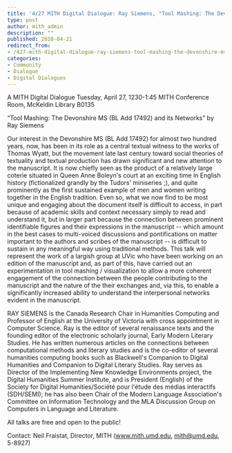 ```yaml
---
title: '4/27 MITH Digital Dialogue: Ray Siemens, "Tool Mashing: The Devonshire MS (BL Add 17492) and its Networks"'
type: post
author: mith_admin
description: ""
published: 2010-04-21
redirect_from: 
- /427-mith-digital-dialogue-ray-siemens-tool-mashing-the-devonshire-ms-bl-add-17492-and-its-networks/
categories:
- Community
- Dialogue
- Digital Dialogues
---
```

A MITH Digital Dialogue Tuesday, April 27, 1230-1:45 MITH Conference Room, McKeldin Library B0135

“Tool Mashing: The Devonshire MS (BL Add 17492) and its Networks” by Ray Siemens

Our interest in the Devonshire MS (BL Add 17492) for almost two hundred years, now, has been in its role as a central textual witness to the works of Thomas Wyatt, but the movement late last century toward social theories of textuality and textual production has drawn significant and new attention to the manuscript. It is now chiefly seen as the product of a relatively large coterie situated in Queen Anne Boleyn's court at an exciting time in English history (fictionalized grandly by the Tudors' miniseries ;), and quite prominently as the first sustained example of men and women writing together in the English tradition. Even so, what we now find to be most unique and engaging about the document itself is difficult to access, in part because of academic skills and context necessary simply to read and understand it, but in larger part because the connection between prominent identifiable figures and their expressions in the manuscript -- which amount in the best cases to multi-voiced discussions and pontifications on matter important to the authors and scribes of the manuscript -- is difficult to sustain in any meaningful way using traditional methods. This talk will represent the work of a largish group at UVic who have been working on an edition of the manuscript and, as part of this, have carried out an experimentation in tool mashing / visualization to allow a more coherent engagement of the connection between the people contributing to the manuscript and the nature of the their exchanges and, via this, to enable a significantly increased ability to understand the interpersonal networks evident in the manuscript.

RAY SIEMENS is the Canada Research Chair in Humanities Computing and Professor of English at the University of Victoria with cross appointment in Computer Science. Ray is the editor of several renaissance texts and the founding editor of the electronic scholarly journal, Early Modern Literary Studies. He has written numerous articles on the connections between computational methods and literary studies and is the co-editor of several humanities computing books such as Blackwell's Companion to Digital Humanities and Companion to Digital Literary Studies. Ray serves as Director of the Implementing New Knowledge Environments project, the Digital Humanities Summer Institute, and is President (English) of the Society for Digital Humanities/Société pour l'étude des médias interactifs (SDH/SEMI); he has also been Chair of the Modern Language Association's Committee on Information Technology and the MLA Discussion Group on Computers in Language and Literature.

All talks are free and open to the public!

Contact: Neil Fraistat, Director, MITH (www.mith.umd.edu, mith@umd.edu, 5-8927)
